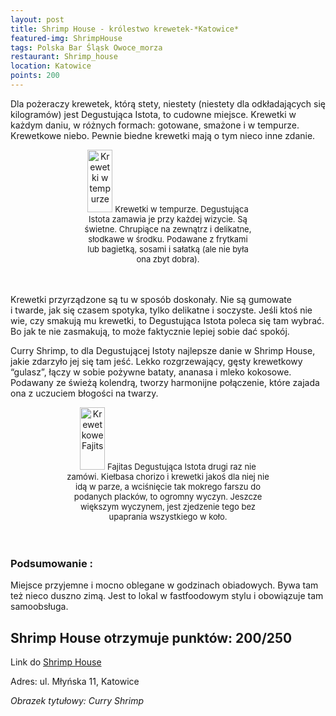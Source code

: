 ```yaml
---
layout: post
title: Shrimp House - królestwo krewetek-*Katowice*
featured-img: ShrimpHouse
tags: Polska Bar Śląsk Owoce_morza
restaurant: Shrimp_house
location: Katowice
points: 200
---
```



Dla pożeraczy krewetek, którą stety, niestety (niestety dla odkładających się kilogramów)
 jest Degustująca Istota, to cudowne miejsce.
Krewetki w każdym daniu, w&nbsp;różnych formach: gotowane, smażone i&nbsp;w&nbsp;tempurze.
 Krewetkowe niebo. Pewnie biedne krewetki mają o tym nieco inne zdanie.

<center><div style="width:55%"> <img src="{{site.img_url}}/img/assets/img/posts/tempura.jpg" alt="Krewetki w tempurze" height="100px" width="40px" />
    <font size="2">Krewetki w tempurze. Degustująca Istota zamawia je przy każdej wizycie.
     Są świetne. Chrupiące na zewnątrz i&nbsp;delikatne, słodkawe w środku.
     Podawane z&nbsp;frytkami lub bagietką, sosami i&nbsp;sałatką (ale nie była ona zbyt dobra).
    </font></div></center>
<br />&ensp;&ensp;&ensp;

Krewetki przyrządzone są tu w&nbsp;sposób doskonały. Nie są gumowate i&nbsp;twarde,
jak się czasem spotyka, tylko delikatne i&nbsp;soczyste. Jeśli ktoś nie wie, czy smakują mu krewetki, to
Degustująca Istota poleca się tam wybrać. Bo jak te nie zasmakują, to może faktycznie lepiej sobie dać spokój.


Curry Shrimp, to dla Degustującej Istoty najlepsze danie w Shrimp House,
 jakie zdarzyło jej się tam jeść. Lekko rozgrzewający, gęsty krewetkowy “gulasz”,
 łączy w sobie pożywne bataty, ananasa i&nbsp;mleko kokosowe. Podawany ze świeżą kolendrą,
  tworzy harmonijne połączenie, które zajada ona z&nbsp;uczuciem błogości na twarzy.

<center><div style="width:65%"> <img src="{{site.img_url}}/img/assets/img/posts/Fajitas.jpg" alt="Krewetkowe Fajits" height="100px" width="40px" />
    <font size="2">Fajitas Degustująca Istota drugi raz nie zamówi.
        Kiełbasa chorizo i&nbsp;krewetki jakoś dla niej nie idą w&nbsp;parze, a&nbsp;wciśnięcie tak mokrego
         farszu do podanych placków, to ogromny wyczyn.
         Jeszcze większym wyczynem, jest zjedzenie tego bez upaprania wszystkiego w&nbsp;koło.
    </font></div></center>
<br />&ensp;&ensp;&ensp;

### Podsumowanie :
Miejsce przyjemne i&nbsp;mocno oblegane w godzinach obiadowych.
 Bywa tam też nieco duszno zimą. Jest to lokal w&nbsp;fastfoodowym stylu i&nbsp;obowiązuje tam samoobsługa.

## Shrimp House otrzymuje punktów: **200/250**
Link do [Shrimp House]

Adres:
ul. Młyńska 11, Katowice

_Obrazek tytułowy: Curry Shrimp_

[Shrimp House]: https://shrimp-house.pl/